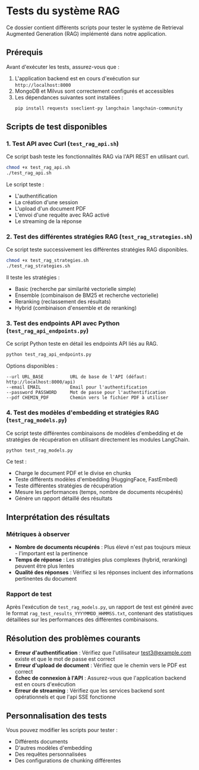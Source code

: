 # Tests du système RAG

Ce dossier contient différents scripts pour tester le système de Retrieval Augmented Generation (RAG) implémenté dans notre application.

## Prérequis

Avant d'exécuter les tests, assurez-vous que :

1. L'application backend est en cours d'exécution sur `http://localhost:8000`
2. MongoDB et Milvus sont correctement configurés et accessibles
3. Les dépendances suivantes sont installées :
   ```bash
   pip install requests sseclient-py langchain langchain-community
   ```

## Scripts de test disponibles

### 1. Test API avec Curl (`test_rag_api.sh`)

Ce script bash teste les fonctionnalités RAG via l'API REST en utilisant curl.

```bash
chmod +x test_rag_api.sh
./test_rag_api.sh
```

Le script teste :
- L'authentification
- La création d'une session
- L'upload d'un document PDF
- L'envoi d'une requête avec RAG activé
- Le streaming de la réponse

### 2. Test des différentes stratégies RAG (`test_rag_strategies.sh`)

Ce script teste successivement les différentes stratégies RAG disponibles.

```bash
chmod +x test_rag_strategies.sh
./test_rag_strategies.sh
```

Il teste les stratégies :
- Basic (recherche par similarité vectorielle simple)
- Ensemble (combinaison de BM25 et recherche vectorielle)
- Reranking (reclassement des résultats)
- Hybrid (combinaison d'ensemble et de reranking)

### 3. Test des endpoints API avec Python (`test_rag_api_endpoints.py`)

Ce script Python teste en détail les endpoints API liés au RAG.

```bash
python test_rag_api_endpoints.py
```

Options disponibles :
```
--url URL_BASE          URL de base de l'API (défaut: http://localhost:8000/api)
--email EMAIL           Email pour l'authentification
--password PASSWORD     Mot de passe pour l'authentification
--pdf CHEMIN_PDF        Chemin vers le fichier PDF à utiliser
```

### 4. Test des modèles d'embedding et stratégies RAG (`test_rag_models.py`)

Ce script teste différentes combinaisons de modèles d'embedding et de stratégies de récupération en utilisant directement les modules LangChain.

```bash
python test_rag_models.py
```

Ce test :
- Charge le document PDF et le divise en chunks
- Teste différents modèles d'embedding (HuggingFace, FastEmbed)
- Teste différentes stratégies de récupération
- Mesure les performances (temps, nombre de documents récupérés)
- Génère un rapport détaillé des résultats

## Interprétation des résultats

### Métriques à observer

- **Nombre de documents récupérés** : Plus élevé n'est pas toujours mieux - l'important est la pertinence
- **Temps de réponse** : Les stratégies plus complexes (hybrid, reranking) peuvent être plus lentes
- **Qualité des réponses** : Vérifiez si les réponses incluent des informations pertinentes du document

### Rapport de test

Après l'exécution de `test_rag_models.py`, un rapport de test est généré avec le format `rag_test_results_YYYYMMDD_HHMMSS.txt`, contenant des statistiques détaillées sur les performances des différentes combinaisons.

## Résolution des problèmes courants

- **Erreur d'authentification** : Vérifiez que l'utilisateur test3@example.com existe et que le mot de passe est correct
- **Erreur d'upload de document** : Vérifiez que le chemin vers le PDF est correct
- **Échec de connexion à l'API** : Assurez-vous que l'application backend est en cours d'exécution
- **Erreur de streaming** : Vérifiez que les services backend sont opérationnels et que l'api SSE fonctionne

## Personnalisation des tests

Vous pouvez modifier les scripts pour tester :
- Différents documents
- D'autres modèles d'embedding
- Des requêtes personnalisées
- Des configurations de chunking différentes 